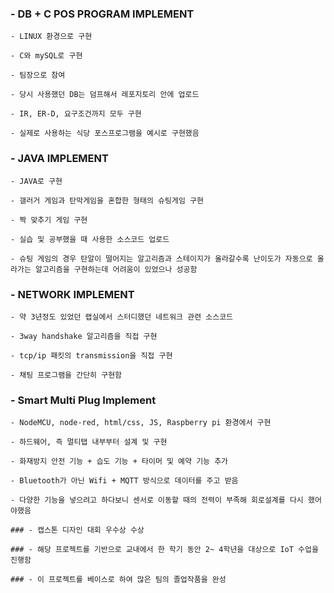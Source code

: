  ### - DB + C POS PROGRAM IMPLEMENT
 
    - LINUX 환경으로 구현
    
    - C와 mySQL로 구현
    
    - 팀장으로 참여
    
    - 당시 사용했던 DB는 덤프해서 레포지토리 안에 업로드
    
    - IR, ER-D, 요구조건까지 모두 구현
    
    - 실제로 사용하는 식당 포스프로그램을 예시로 구현했음
    
    
    
    
    
 ### - JAVA IMPLEMENT
 
    - JAVA로 구현
    
    - 갤러거 게임과 탄막게임을 혼합한 형태의 슈팅게임 구현
    
    - 짝 맞추기 게임 구현
    
    - 실습 및 공부했을 때 사용한 소스코드 업로드
    
    - 슈팅 게임의 경우 탄알이 떨어지는 알고리즘과 스테이지가 올라갈수록 난이도가 자동으로 올라가는 알고리즘을 구현하는데 어려움이 있었으나 성공함
    
    
    
    
        
    
    
    
    
 ### - NETWORK IMPLEMENT
 
    - 약 3년정도 있었던 랩실에서 스터디했던 네트워크 관련 소스코드
    
    - 3way handshake 알고리즘을 직접 구현
    
    - tcp/ip 패킷의 transmission을 직접 구현
    
    - 채팅 프로그램을 간단히 구현함
       
    
    
    
    
 ### - Smart Multi Plug Implement
 
    - NodeMCU, node-red, html/css, JS, Raspberry pi 환경에서 구현
    
    - 하드웨어, 즉 멀티탭 내부부터 설계 및 구현
    
    - 화재방지 안전 기능 + 습도 기능 + 타이머 및 예약 기능 추가
    
    - Bluetooth가 아닌 Wifi + MQTT 방식으로 데이터를 주고 받음
    
    - 다양한 기능을 넣으려고 하다보니 센서로 이동할 때의 전력이 부족해 회로설계를 다시 했어야했음
    
    ### - 캡스톤 디자인 대회 우수상 수상
    
    ### - 해당 프로젝트를 기반으로 교내에서 한 학기 동안 2~ 4학년을 대상으로 IoT 수업을 진행함
    
    ### - 이 프로젝트를 베이스로 하여 많은 팀의 졸업작품을 완성
   
   

